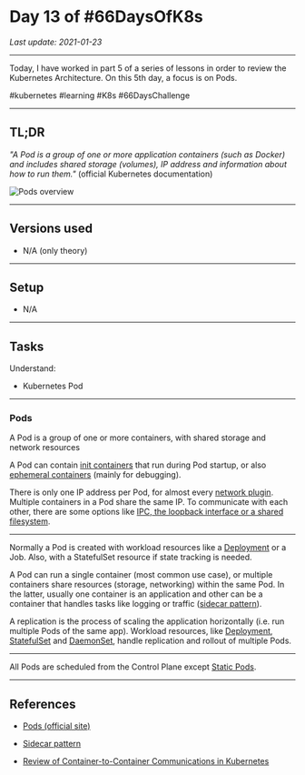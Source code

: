 # Day 13 of #66DaysOfK8s

_Last update: 2021-01-23_

---

Today, I have worked in part 5 of a series of lessons in order to review the Kubernetes Architecture.
On this 5th day, a focus is on Pods.

#kubernetes #learning #K8s #66DaysChallenge

---

## TL;DR

_"A Pod is a group of one or more application containers (such as Docker) and includes shared storage (volumes), IP address and information about how to run them."_ (official Kubernetes documentation)

![Pods overview](https://d33wubrfki0l68.cloudfront.net/fe03f68d8ede9815184852ca2a4fd30325e5d15a/98064/docs/tutorials/kubernetes-basics/public/images/module_03_pods.svg)

---

## Versions used

* N/A (only theory)

---

## Setup

* N/A

---

## Tasks

Understand:

* Kubernetes Pod

---

### Pods

A Pod is a group of one or more containers, with shared storage and network resources

A Pod can contain [init containers](https://github.com/jp-chl/66DaysOfK8s/tree/master/challenge/week02/day12) that run during Pod startup, or also [ephemeral containers](https://kubernetes.io/docs/concepts/workloads/pods/ephemeral-containers/) (mainly for debugging).

There is only one IP address per Pod, for almost every [network plugin](https://kubernetes.io/docs/concepts/cluster-administration/networking/). Multiple containers in a Pod share the same IP. To communicate with each other, there are some options like [IPC, the loopback interface or a shared filesystem](https://thenewstack.io/review-of-container-to-container-communications-in-kubernetes/).

---

Normally a Pod is created with workload resources like a [Deployment](https://kubernetes.io/docs/concepts/workloads/controllers/deployment/) or a Job. Also, with a StatefulSet resource if state tracking is needed.

A Pod can run a single container (most common use case), or multiple containers share resources (storage, networking) within the same Pod. In the latter, usually one container is an application and other can be a container that handles tasks like logging or traffic ([sidecar pattern](https://docs.microsoft.com/en-us/azure/architecture/patterns/sidecar)).

A replication is the process of scaling the application horizontally (i.e. run multiple Pods of the same app). Workload resources, like [Deployment](https://kubernetes.io/docs/concepts/workloads/controllers/deployment/), [StatefulSet](https://kubernetes.io/docs/concepts/workloads/controllers/statefulset/) and [DaemonSet](https://kubernetes.io/docs/concepts/workloads/controllers/daemonset), handle replication and rollout of multiple Pods.

---

All Pods are scheduled from the Control Plane except [Static Pods](https://kubernetes.io/docs/tasks/configure-pod-container/static-pod/).

---

## References

* [Pods (official site)](https://kubernetes.io/docs/concepts/workloads/pods/)

* [Sidecar pattern](https://docs.microsoft.com/en-us/azure/architecture/patterns/sidecar)

* [Review of Container-to-Container Communications in Kubernetes](https://thenewstack.io/review-of-container-to-container-communications-in-kubernetes/)
